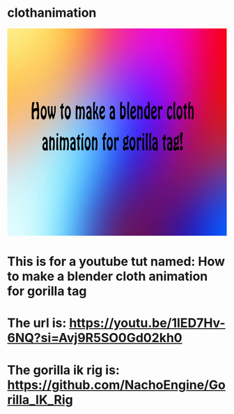 # clothanimation

<div align="center">
<img width="1200" height="475" alt="GHBanner" src="https://github.com/GORE-MODS/Shit-forgit/blob/main/tut1.png" />
</div>

# This is for a youtube tut named: How to make a blender cloth animation for gorilla tag
# The url is: https://youtu.be/1IED7Hv-6NQ?si=Avj9R5SO0Gd02kh0
# The gorilla ik rig is: https://github.com/NachoEngine/Gorilla_IK_Rig
